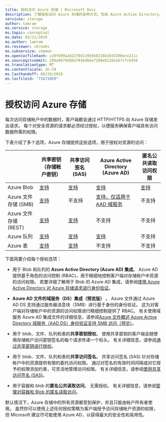 ```yaml
---
title: 授权访问 Azure 存储 | Microsoft Docs
description: 了解授权访问 Azure 存储的各种方式，包括 Azure Active Directory、共享密钥身份验证或共享访问签名。
services: storage
author: tamram
ms.service: storage
ms.topic: conceptual
ms.date: 03/21/2019
ms.author: tamram
ms.reviewer: cbrooks
ms.subservice: common
ms.openlocfilehash: c20f699a2d2270d11935b0216b1655390ece211c
ms.sourcegitcommit: 2d9a9079dd0a701b4bbe7289e8126a167cfcb450
ms.translationtype: MT
ms.contentlocale: zh-CN
ms.lasthandoff: 09/29/2019
ms.locfileid: "71671059"
---
```

# <a name="authorizing-access-to-azure-storage"></a>授权访问 Azure 存储

每次访问存储帐户中的数据时，客户端都会通过 HTTP/HTTPS 向 Azure 存储发出请求。 每个对安全资源的请求都必须经过授权，以便服务确保客户端具有访问数据所需的权限。

下表介绍了多个选项，Azure 存储提供这些选项，用于授权对资源的访问：

|  |共享密钥（存储帐户密钥）  |共享访问签名 (SAS)  |Azure Active Directory (Azure AD)  |匿名公共读取访问权限  |
|---------|---------|---------|---------|---------|
|Azure Blob     |[支持](https://docs.microsoft.com/rest/api/storageservices/authenticate-with-shared-key/)         |[支持](storage-sas-overview.md)         |[支持](storage-auth-aad.md)         |[支持](../blobs/storage-manage-access-to-resources.md)         |
|Azure 文件存储 (SMB)     |[支持](https://docs.microsoft.com/rest/api/storageservices/authenticate-with-shared-key/)         |不支持         |[支持，仅适用于 AAD 域服务](../files/storage-files-active-directory-overview.md)         |不支持         |
|Azure 文件存储 (REST)     |[支持](https://docs.microsoft.com/rest/api/storageservices/authenticate-with-shared-key/)         |[支持](storage-sas-overview.md)         |不支持         |不支持         |
|Azure 队列     |[支持](https://docs.microsoft.com/rest/api/storageservices/authenticate-with-shared-key/)         |[支持](storage-sas-overview.md)         |[支持](storage-auth-aad.md)         |不支持         |
|Azure 表     |[支持](https://docs.microsoft.com/rest/api/storageservices/authenticate-with-shared-key/)         |[支持](storage-sas-overview.md)         |不支持         |不支持         |

下面简要介绍每个授权选项：

- 用于 Blob 和队列的 **Azure Active Directory (Azure AD) 集成**。 Azure AD 提供基于角色的访问控制 (RBAC)，用于精细地控制客户端对存储帐户中资源的访问权限。 若要详细了解用于 Blob 的 Azure AD 集成，请参阅[使用 Azure Active Directory 对 Azure 存储请求进行身份验证](storage-auth-aad.md)。

- **Azure AD 文件的域服务（DS）集成（预览版）** 。 Azure 文件通过 Azure AD DS 支持通过服务器消息块（SMB）进行基于身份的身份验证。 这为对客户端对存储帐户中的资源的访问权限进行精细控制提供了 RBAC。 有关使用域服务 Azure AD 集成文件的详细信息，请参阅[Azure 文件概述 Azure Active Directory 域服务（AAD DS）身份验证支持 SMB 访问（预览）](../files/storage-files-active-directory-overview.md)。

- 用于 blob、文件、队列和表的**共享密钥授权**。 使用共享密钥的客户端会随使用存储帐户访问密钥签名的每个请求传递一个标头。 有关详细信息，请参阅[通过共享密钥进行授权](https://docs.microsoft.com/rest/api/storageservices/authenticate-with-shared-key/)。
- 用于 blob、文件、队列和表的**共享访问签名**。 共享访问签名 (SAS) 针对存储帐户中的资源提供有限的委托访问权限。 通过对签名的有效时间间隔或对它授予的权限添加约束，可灵活地管理访问权限。 有关详细信息，请参阅[使用共享访问签名 (SAS)](storage-sas-overview.md)。
- 用于容器和 blob 的**匿名公共读取访问**。 无需授权。 有关详细信息，请参阅[管理对容器和 Blob 的匿名读取访问](../blobs/storage-manage-access-to-resources.md)。  

默认情况下，Azure 存储中的所有资源都受到保护，并且只能由帐户所有者使用。 虽然你可以使用上述任何授权策略为客户端授予访问存储帐户资源的权限，但 Microsoft 建议尽可能使用 Azure AD，以获得最大的安全性和易用性。 

